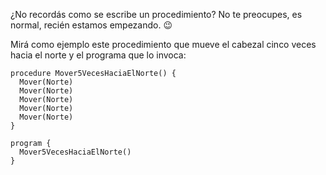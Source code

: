 ¿No recordás como se escribe un procedimiento? No te preocupes, es normal, recién estamos empezando. :wink:

Mirá como ejemplo este procedimiento que mueve el cabezal cinco veces hacia el norte y el programa que lo invoca:

```gobstones
procedure Mover5VecesHaciaElNorte() {
  Mover(Norte)
  Mover(Norte)
  Mover(Norte)
  Mover(Norte)
  Mover(Norte)
}

program {
  Mover5VecesHaciaElNorte()   
}
```